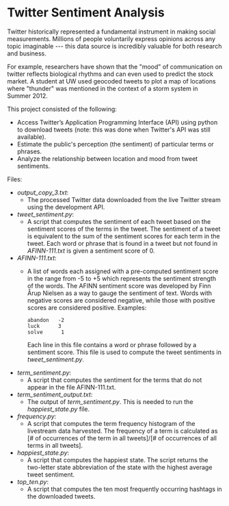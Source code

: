 # Twitter Sentiment Analysis

Twitter historically represented a fundamental instrument in making social measurements. Millions of people voluntarily express opinions across any topic imaginable --- this data source is incredibly valuable for both research and business.

For example, researchers have shown that the "mood" of communication on twitter reflects biological rhythms and can even used to predict the stock market. A student at UW used geocoded tweets to plot a map of locations where "thunder" was mentioned in the context of a storm system in Summer 2012.

This project consisted of the following:

*	Access Twitter’s Application Programming Interface (API) using python to download tweets (note: this was done when Twitter's API was still available).
*	Estimate the public's perception (the sentiment) of particular terms or phrases.
*	Analyze the relationship between location and mood from tweet sentiments.

Files:

* _output_copy_3.txt_:
    * The processed Twitter data downloaded from the live Twitter stream using the development API.
* _tweet_sentiment.py_:
    * A script that computes the sentiment of each tweet based on the sentiment scores of the terms in the tweet. The sentiment of a tweet is equivalent to the sum of the sentiment scores for each term in the tweet. Each word or phrase that is found in a tweet but not found in _AFINN-111.txt_ is given a sentiment score of 0.
* _AFINN-111.txt_:
    * A list of words each assigned with a pre-computed sentiment score in the range from -5 to +5 which represents the sentiment strength of the words. The AFINN sentiment score was developed by Finn Årup Nielsen as a way to gauge the sentiment of text. Words with negative scores are considered negative, while those with positive scores are considered positive. Examples:

          abandon   -2
          luck      3
          solve      1
      
      Each line in this file contains a word or phrase followed by a sentiment score. This file is used to compute the tweet sentiments in _tweet_sentiment.py_. 
* _term_sentiment.py_:
    * A script that computes the sentiment for the terms that do not appear in the file AFINN-111.txt.
* _term_sentiment_output.txt_:
    * The output of _term_sentiment.py_. This is needed to run the _happiest_state.py_ file.
* _frequency.py_:
    * A script that computes the term frequency histogram of the livestream data harvested. The frequency of a term is calculated as [# of occurrences of the term in all tweets]/[# of occurrences of all terms in all tweets].
* _happiest_state.py_:
    * A script that computes the happiest state. The script returns the two-letter state abbreviation of the state with the highest average tweet sentiment.
* _top_ten.py_:
    * A script that computes the ten most frequently occurring hashtags in the downloaded tweets.
